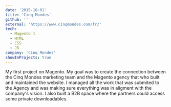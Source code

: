 ```yaml
---
date: '2015-10-01'
title: 'Cinq Mondes'
github: ''
external: 'https://www.cinqmondes.com/fr/'
tech:
  - Magento 1
  - HTML
  - CSS
  - JS
company: 'Cinq Mondes'
showInProjects: true
---
```


My first project on Magento. My goal was to create the connection between the Cinq Mondes marketing team and the Magento agency that who built and maintained the website. I managed all the work that was submited to the Agency and was making sure everything was in aligment with the company's vision.
I also built a B2B space where the partners could access some private downloadables.

